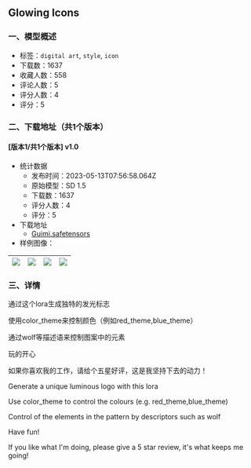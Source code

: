 ## Glowing Icons
### 一、模型概述

- 标签：`digital art`, `style`, `icon`
- 下载数：1637
- 收藏人数：558
- 评论人数：5
- 评分人数：4
- 评分：5

### 二、下载地址（共1个版本）

#### [版本1/共1个版本] v1.0

- 统计数据
  - 发布时间：2023-05-13T07:56:58.064Z
  - 原始模型：SD 1.5
  - 下载数：1637
  - 评分人数：4
  - 评分：5
- 下载地址
  - [Guimi.safetensors](https://civitai.com/api/download/models/69433)
- 样例图像：

| <img src="https://image.civitai.com/xG1nkqKTMzGDvpLrqFT7WA/e87353b8-abb6-4361-ac7b-b47f54af3611/width=450/774776.jpeg" /> | <img src="https://image.civitai.com/xG1nkqKTMzGDvpLrqFT7WA/072ed968-89a3-4071-947b-e9f4080f23d7/width=450/774777.jpeg" /> | <img src="https://image.civitai.com/xG1nkqKTMzGDvpLrqFT7WA/8402586d-e666-49ea-a4dd-5febdb9e4444/width=450/774781.jpeg" /> | <img src="https://image.civitai.com/xG1nkqKTMzGDvpLrqFT7WA/584d8202-d815-4850-b1dd-5acaf140eb95/width=450/774782.jpeg" /> |
| ---- | ---- | ---- | ---- |


### 三、详情
<p>通过这个lora生成独特的发光标志</p><p>使用color_theme来控制颜色（例如red_theme,blue_theme）</p><p>通过wolf等描述语来控制图案中的元素</p><p>玩的开心</p><p>如果你喜欢我的工作，请给个五星好评，这是我坚持下去的动力！</p><p>Generate a unique luminous logo with this lora</p><p>Use color_theme to control the colours (e.g. red_theme,blue_theme)</p><p>Control of the elements in the pattern by descriptors such as wolf</p><p>Have fun!</p><p>If you like what I'm doing, please give a 5 star review, it's what keeps me going!</p>